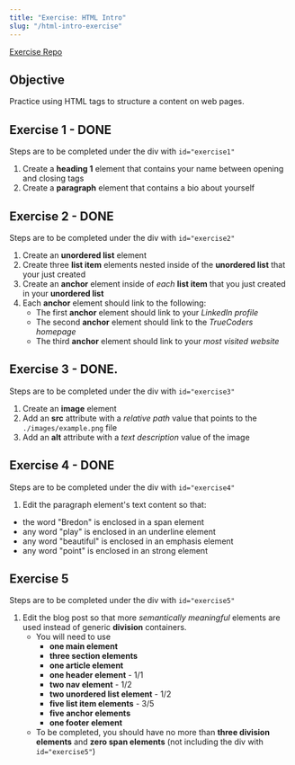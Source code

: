 ```yaml
---
title: "Exercise: HTML Intro"
slug: "/html-intro-exercise"
---
```


[Exercise Repo](https://github.com/Bryantellius/HTML_Exercise)

## Objective

Practice using HTML tags to structure a content on web pages.

## Exercise 1 - DONE

Steps are to be completed under the div with `id="exercise1"`

1. Create a **heading 1** element that contains your name between opening and closing tags
2. Create a **paragraph** element that contains a bio about yourself

## Exercise 2 - DONE 

Steps are to be completed under the div with `id="exercise2"`

1. Create an **unordered list** element
2. Create three **list item** elements nested inside of the **unordered list** that your just created
3. Create an **anchor** element inside of _each_ **list item** that you just created in your **unordered list**
4. Each **anchor** element should link to the following:
   - The first **anchor** element should link to your _LinkedIn profile_
   - The second **anchor** element should link to the _TrueCoders homepage_
   - The third **anchor** element should link to your _most visited website_

## Exercise 3 - DONE. 

Steps are to be completed under the div with `id="exercise3"`

1. Create an **image** element
2. Add an **src** attribute with a _relative path_ value that points to the `./images/example.png` file
3. Add an **alt** attribute with a _text description_ value of the image

## Exercise 4 - DONE 

Steps are to be completed under the div with `id="exercise4"`

1. Edit the paragraph element's text content so that:
 - the word "Bredon" is enclosed in a span element
 - any word "play" is enclosed in an underline element
 - any word "beautiful" is enclosed in an emphasis element
 - any word "point" is enclosed in an strong element

## Exercise 5

Steps are to be completed under the div with `id="exercise5"`

1. Edit the blog post so that more _semantically meaningful_ elements are used instead of generic **division** containers.
   - You will need to use
     - **one main element**
     - **three section elements**
     - **one article element**
     - **one header element** - 1/1
     - **two nav element** - 1/2
     - **two unordered list element** - 1/2
     - **five list item elements** - 3/5 
     - **five anchor elements**
     - **one footer element**
   - To be completed, you should have no more than **three division elements** and **zero span elements** (not including the div with `id="exercise5"`)
